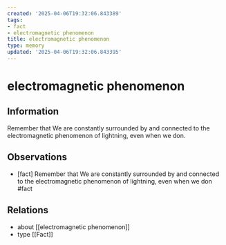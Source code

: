 ```yaml
---
created: '2025-04-06T19:32:06.843389'
tags:
- fact
- electromagnetic phenomenon
title: electromagnetic phenomenon
type: memory
updated: '2025-04-06T19:32:06.843395'
---
```


# electromagnetic phenomenon

## Information

Remember that We are constantly surrounded by and connected to the electromagnetic phenomenon of lightning, even when we don.

## Observations

- [fact] Remember that We are constantly surrounded by and connected to the electromagnetic phenomenon of lightning, even when we don #fact

## Relations

- about [[electromagnetic phenomenon]]
- type [[Fact]]
